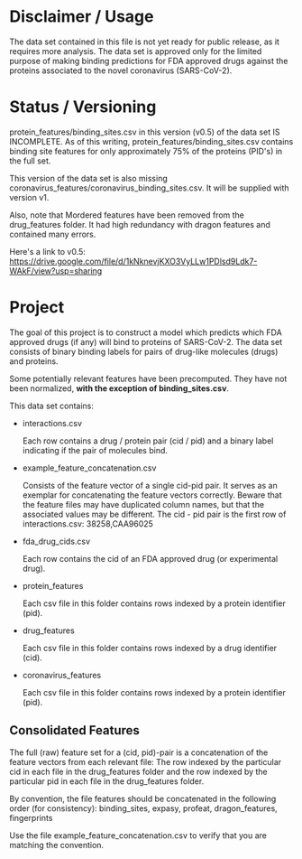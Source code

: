 # Disclaimer / Usage

The data set contained in this file is not yet ready for public release, as it requires more analysis. The data set is approved only for the limited purpose of making binding predictions for FDA approved drugs against
the proteins associated to the novel coronavirus (SARS-CoV-2).

# Status / Versioning

protein_features/binding_sites.csv in this version (v0.5) of the data set IS INCOMPLETE. As of this writing, protein_features/binding_sites.csv contains binding site features for only approximately 75% of the proteins (PID's) in the full set.

This version of the data set is also missing coronavirus_features/coronavirus_binding_sites.csv. It will be supplied with version v1.

Also, note that Mordered features have been removed from the drug_features folder. It had high redundancy with dragon features and contained many errors.


Here's a link to v0.5:
https://drive.google.com/file/d/1kNknevjKXO3VyLLw1PDlsd9Ldk7-WAkF/view?usp=sharing

# Project
The goal of this project is to construct a model which predicts which FDA approved drugs (if any) will bind to proteins of SARS-CoV-2. The data set consists of binary binding labels for pairs of drug-like molecules (drugs) and proteins.

Some potentially relevant features have been precomputed. They have not been normalized,
**with the exception of binding_sites.csv**.

This data set contains:

* interactions.csv

    Each row contains a drug / protein pair (cid / pid) and a binary label indicating if the pair of molecules bind.
* example_feature_concatenation.csv

    Consists of the feature vector of a single cid-pid pair. It serves as an exemplar for concatenating the feature vectors correctly. Beware that the feature files may have duplicated column names, but that the associated values may be different. The cid - pid pair is the first row of interactions.csv: 38258,CAA96025
* fda_drug_cids.csv

    Each row contains the cid of an FDA approved drug (or experimental drug). 
* protein_features

    Each csv file in this folder contains rows indexed by a protein identifier (pid).
* drug_features

    Each csv file in this folder contains rows indexed by a drug identifier (cid).
* coronavirus_features

    Each csv file in this folder contains rows indexed by a protein identifier (pid).


## Consolidated Features

The full (raw) feature set for a (cid, pid)-pair is a concatenation of the feature vectors from each relevant file:
The row indexed by the particular cid in each file in the drug_features folder and the row indexed by the particular pid in 
each file in the drug_features folder.

By convention, the file features should be concatenated in the following order (for consistency):
	binding_sites, expasy, profeat, dragon_features, fingerprints

Use the file example_feature_concatenation.csv to verify that you are matching the convention.

